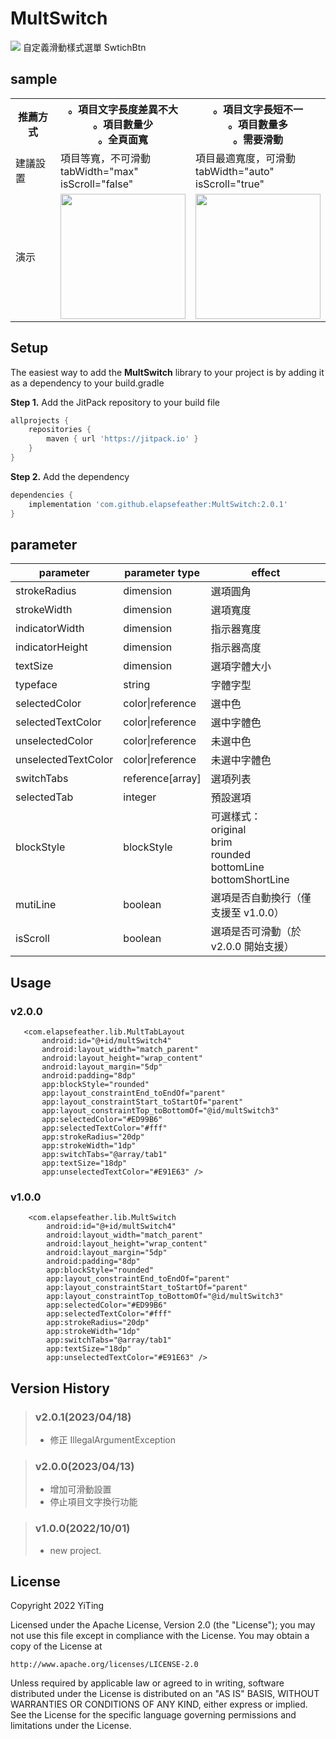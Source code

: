 # MultSwitch

[![](https://jitpack.io/v/elapsefeather/MultSwitch.svg)](https://jitpack.io/#elapsefeather/MultSwitch)
自定義滑動樣式選單 SwtichBtn

## sample

<table>
    <tr>
        <th>推薦方式</th>
        <th>。項目文字長度差異不大<br>。項目數量少<br>。全頁面寬</th>
        <th>。項目文字長短不一<br>。項目數量多<br>。需要滑動</th>
    </tr>
    <tr>
        <td>建議設置</td>
        <td>項目等寬，不可滑動 <br> tabWidth="max" <br> isScroll="false" </td>
        <td>項目最適寬度，可滑動 <br> tabWidth="auto" <br> isScroll="true" </td>
    </tr>
    <tr>
        <td>演示</td>
        <td><img src="./screenshots/multSwitch.gif" width="200"></td>
        <td><img src="./screenshots/multTabLayout.gif" width="200"></td>
    </tr>
</table>

## Setup

The easiest way to add the **MultSwitch** library to your project is by adding it as a dependency to
your build.gradle

**Step 1.** Add the JitPack repository to your build file

```gradle
allprojects {
    repositories {
        maven { url 'https://jitpack.io' }
    }
}
```

**Step 2.** Add the dependency

```gradle
dependencies {
    implementation 'com.github.elapsefeather:MultSwitch:2.0.1'
}
```

## parameter

| parameter             | parameter type    | effect            |
| -------------         |-------------      |-------------      |
| strokeRadius          | dimension         | 選項圓角          |
| strokeWidth           | dimension         | 選項寬度          |
| indicatorWidth        | dimension         | 指示器寬度        |
| indicatorHeight       | dimension         | 指示器高度        |
| textSize              | dimension         | 選項字體大小      |
| typeface              |string             | 字體字型          |
| selectedColor         | color\|reference  | 選中色            |
| selectedTextColor     | color\|reference  | 選中字體色        |
| unselectedColor       | color\|reference  | 未選中色          |
| unselectedTextColor   | color\|reference  | 未選中字體色      |
| switchTabs            | reference[array]  | 選項列表          |
| selectedTab           | integer           | 預設選項          |
| blockStyle            | blockStyle        | 可選樣式： <br> original <br> brim <br> rounded <br> bottomLine <br> bottomShortLine |
| mutiLine              | boolean           | 選項是否自動換行（僅支援至 v1.0.0）|
| isScroll              | boolean           | 選項是否可滑動（於 v2.0.0 開始支援）|

## Usage

### v2.0.0

 ```       
    <com.elapsefeather.lib.MultTabLayout
        android:id="@+id/multSwitch4"
        android:layout_width="match_parent"
        android:layout_height="wrap_content"
        android:layout_margin="5dp"
        android:padding="8dp"
        app:blockStyle="rounded"
        app:layout_constraintEnd_toEndOf="parent"
        app:layout_constraintStart_toStartOf="parent"
        app:layout_constraintTop_toBottomOf="@id/multSwitch3"
        app:selectedColor="#ED99B6"
        app:selectedTextColor="#fff"
        app:strokeRadius="20dp"
        app:strokeWidth="1dp"
        app:switchTabs="@array/tab1"
        app:textSize="18dp"
        app:unselectedTextColor="#E91E63" />
```

### v1.0.0

```
    <com.elapsefeather.lib.MultSwitch
        android:id="@+id/multSwitch4"
        android:layout_width="match_parent"
        android:layout_height="wrap_content"
        android:layout_margin="5dp"
        android:padding="8dp"
        app:blockStyle="rounded"
        app:layout_constraintEnd_toEndOf="parent"
        app:layout_constraintStart_toStartOf="parent"
        app:layout_constraintTop_toBottomOf="@id/multSwitch3"
        app:selectedColor="#ED99B6"
        app:selectedTextColor="#fff"
        app:strokeRadius="20dp"
        app:strokeWidth="1dp"
        app:switchTabs="@array/tab1"
        app:textSize="18dp"
        app:unselectedTextColor="#E91E63" />
```

## Version History

> ### v2.0.1(2023/04/18)
> - 修正 IllegalArgumentException

> ### v2.0.0(2023/04/13)
> - 增加可滑動設置
> - 停止項目文字換行功能

> ### v1.0.0(2022/10/01)
> - new project.

## License

Copyright 2022 YiTing

Licensed under the Apache License, Version 2.0 (the "License");
you may not use this file except in compliance with the License.
You may obtain a copy of the License at

    http://www.apache.org/licenses/LICENSE-2.0

Unless required by applicable law or agreed to in writing, software
distributed under the License is distributed on an "AS IS" BASIS,
WITHOUT WARRANTIES OR CONDITIONS OF ANY KIND, either express or implied.
See the License for the specific language governing permissions and
limitations under the License.